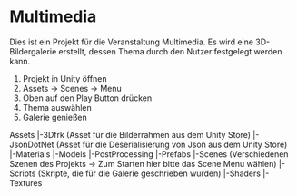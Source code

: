 # Multimedia

Dies ist ein Projekt für die Veranstaltung Multimedia. Es wird eine 3D-Bildergalerie erstellt, dessen Thema durch den Nutzer festgelegt werden kann.

1. Projekt in Unity öffnen 
2. Assets -> Scenes -> Menu
3. Oben auf den Play Button drücken 
4. Thema auswählen
5. Galerie genießen


Assets
|-3Dfrk (Asset für die Bilderrahmen aus dem Unity Store)
|-JsonDotNet (Asset für die Deserialisierung von Json aus dem Unity Store)
|-Materials
|-Models
|-PostProcessing
|-Prefabs
|-Scenes (Verschiedenen Szenen des Projekts -> Zum Starten hier bitte das Scene Menu wählen)
|-Scripts (Skripte, die für die Galerie geschrieben wurden)
|-Shaders
|-Textures


